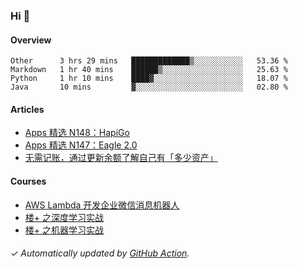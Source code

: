 ### Hi 👋

#### Overview

<!--START_SECTION:waka-->
```text
Other      3 hrs 29 mins   █████████████▒░░░░░░░░░░░   53.36 % 
Markdown   1 hr 40 mins    ██████▒░░░░░░░░░░░░░░░░░░   25.63 % 
Python     1 hr 10 mins    ████▓░░░░░░░░░░░░░░░░░░░░   18.07 % 
Java       10 mins         ▓░░░░░░░░░░░░░░░░░░░░░░░░   02.80 % 
```
<!--END_SECTION:waka-->

#### Articles

<!-- BLOG:START -->
- [Apps 精选 N148：HapiGo](http://huhuhang.com/post/product-hunt/product-hunt-n148)
- [Apps 精选 N147：Eagle 2.0](http://huhuhang.com/post/product-hunt/product-hunt-n147)
- [无需记账，通过更新余额了解自己有「多少资产」](http://huhuhang.com/post/sspai/64506)
<!-- BLOG:END -->

#### Courses

<!-- SYL:START -->
- [AWS Lambda 开发企业微信消息机器人](https://lanqiao.cn/courses/2868)
- [楼+ 之深度学习实战](https://lanqiao.cn/courses/2617)
- [楼+ 之机器学习实战](https://lanqiao.cn/courses/2616)
<!-- SYL:END -->

###### ✓ Automatically updated by [GitHub Action](https://github.com/huhuhang/huhuhang/actions).
